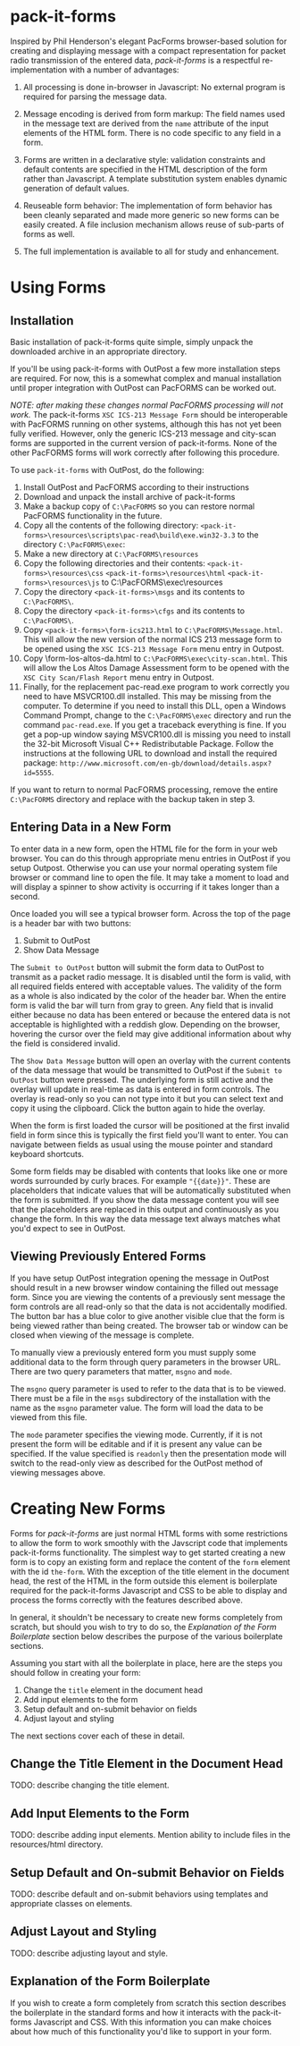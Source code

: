 pack-it-forms
=============

Inspired by Phil Henderson's elegant PacForms browser-based solution
for creating and displaying message with a compact representation for
packet radio transmission of the entered data, *pack-it-forms* is a
respectful re-implementation with a number of advantages:

1. All processing is done in-browser in Javascript: No external
   program is required for parsing the message data.

2. Message encoding is derived from form markup: The field names used
   in the message text are derived from the `name` attribute of the
   input elements of the HTML form.  There is no code specific to any
   field in a form.

3. Forms are written in a declarative style: validation constraints
   and default contents are specified in the HTML description of the
   form rather than Javascript.  A template substitution system
   enables dynamic generation of default values.

4. Reuseable form behavior: The implementation of form behavior has
   been cleanly separated and made more generic so new forms can be
   easily created.  A file inclusion mechanism allows reuse of
   sub-parts of forms as well.

5. The full implementation is available to all for study and
   enhancement.


Using Forms
===========

Installation
------------

Basic installation of pack-it-forms quite simple, simply unpack the
downloaded archive in an appropriate directory.

If you'll be using pack-it-forms with OutPost a few more installation
steps are required.  For now, this is a somewhat complex and manual
installation until proper integration with OutPost can PacFORMS can be
worked out.

*NOTE: after making these changes normal PacFORMS processing will not
work.* The pack-it-forms `XSC ICS-213 Message Form` should be
interoperable with PacFORMS running on other systems, although this
has not yet been fully verified.  However, only the generic ICS-213
message and city-scan forms are supported in the current version of
pack-it-forms.  None of the other PacFORMS forms will work correctly
after following this procedure.

To use `pack-it-forms` with OutPost, do the following:

   1. Install OutPost and PacFORMS according to their instructions
   2. Download and unpack the install archive of pack-it-forms
   3. Make a backup copy of `C:\PacFORMS` so you can restore normal
      PacFORMS functionality in the future.
   4. Copy all the contents of the following directory:
        `<pack-it-forms>\resources\scripts\pac-read\build\exe.win32-3.3`
      to the directory `C:\PacFORMS\exec`:
   5. Make a new directory at `C:\PacFORMS\resources`
   6. Copy the following directories and their contents:
        `<pack-it-forms>\resources\css`
        `<pack-it-forms>\resources\html`
        `<pack-it-forms>\resources\js`
      to C:\PacFORMS\exec\resources
   7. Copy the directory `<pack-it-forms>\msgs` and its contents to
      `C:\PacFORMS\`.
   8. Copy the directory `<pack-it-forms>\cfgs` and its contents to
      `C:\PacFORMS\`.
   9. Copy `<pack-it-forms>\form-ics213.html` to
      `C:\PacFORMS\Message.html`.  This will allow the new version of
      the normal ICS 213 message form to be opened using the `XSC
      ICS-213 Message Form` menu entry in Outpost.
  10. Copy <pack-it-forms>\form-los-altos-da.html to
      `C:\PacFORMS\exec\city-scan.html`.  This will allow the Los Altos
      Damage Assessment form to be opened with the `XSC City
      Scan/Flash Report` menu entry in Outpost.
  11. Finally, for the replacement pac-read.exe program to work
      correctly you need to have MSVCR100.dll installed. This may be
      missing from the computer.  To determine if you need to install
      this DLL, open a Windows Command Prompt, change to the
      `C:\PacFORMS\exec` directory and run the command `pac-read.exe`.
      If you get a traceback everything is fine.  If you get a pop-up
      window saying MSVCR100.dll is missing you need to install the
      32-bit Microsoft Visual C++ Redistributable Package.  Follow the
      instructions at the following URL to download and install the
      required package:
      `http://www.microsoft.com/en-gb/download/details.aspx?id=5555`.

If you want to return to normal PacFORMS processing, remove the entire
`C:\PacFORMS` directory and replace with the backup taken in step 3.


Entering Data in a New Form
---------------------------

To enter data in a new form, open the HTML file for the form in your
web browser.  You can do this through appropriate menu entries in
OutPost if you setup Outpost.  Otherwise you can use your normal
operating system file browser or command line to open the file.  It
may take a moment to load and will display a spinner to show activity
is occurring if it takes longer than a second.

Once loaded you will see a typical browser form.  Across the top of
the page is a header bar with two buttons:

   1. Submit to OutPost
   2. Show Data Message

The `Submit to OutPost` button will submit the form data to OutPost to
transmit as a packet radio message.  It is disabled until the form is
valid, with all required fields entered with acceptable values.  The
validity of the form as a whole is also indicated by the color of the
header bar.  When the entire form is valid the bar will turn from gray
to green.  Any field that is invalid either because no data has been
entered or because the entered data is not acceptable is highlighted
with a reddish glow.  Depending on the browser, hovering the cursor
over the field may give additional information about why the field is
considered invalid.

The `Show Data Message` button will open an overlay with the current
contents of the data message that would be transmitted to OutPost if
the `Submit to OutPost` button were pressed.  The underlying form is
still active and the overlay will update in real-time as data is
entered in form controls.  The overlay is read-only so you can not
type into it but you can select text and copy it using the clipboard.
Click the button again to hide the overlay.

When the form is first loaded the cursor will be positioned at the
first invalid field in form since this is typically the first field
you'll want to enter.  You can navigate between fields as usual using
the mouse pointer and standard keyboard shortcuts.

Some form fields may be disabled with contents that looks like one or
more words surrounded by curly braces.  For example `"{{date}}"`.  These
are placeholders that indicate values that will be automatically
substituted when the form is submitted.  If you show the data message
content you will see that the placeholders are replaced in this output
and continuously as you change the form.  In this way the data message
text always matches what you'd expect to see in OutPost.


Viewing Previously Entered Forms
--------------------------------

If you have setup OutPost integration opening the message in OutPost
should result in a new browser window containing the filled out
message form.  Since you are viewing the contents of a previously sent
message the form controls are all read-only so that the data is not
accidentally modified.  The button bar has a blue color to give
another visible clue that the form is being viewed rather than being
created.  The browser tab or window can be closed when viewing of the
message is complete.

To manually view a previously entered form you must supply some
additional data to the form through query parameters in the browser
URL.  There are two query parameters that matter, `msgno` and `mode`.

The `msgno` query parameter is used to refer to the data that is to be
viewed.  There must be a file in the `msgs` subdirectory of the
installation with the name as the `msgno` parameter value.  The form
will load the data to be viewed from this file.

The `mode` parameter specifies the viewing mode.  Currently, if it is
not present the form will be editable and if it is present any value
can be specified.  If the value specified is `readonly` then the
presentation mode will switch to the read-only view as described for
the OutPost method of viewing messages above.



Creating New Forms
==================

Forms for *pack-it-forms* are just normal HTML forms with some
restrictions to allow the form to work smoothly with the Javscript
code that implements pack-it-forms functionality.  The simplest way to
get started creating a new form is to copy an existing form and
replace the content of the `form` element with the id `the-form`.
With the exception of the title element in the document head, the rest
of the HTML in the form outside this element is boilerplate required
for the pack-it-forms Javascript and CSS to be able to display and
process the forms correctly with the features described above.

In general, it shouldn't be necessary to create new forms completely
from scratch, but should you wish to try to do so, the _Explanation of
the Form Boilerplate_ section below describes the purpose of the
various boilerplate sections.

Assuming you start with all the boilerplate in place, here are the
steps you should follow in creating your form:

   1. Change the `title` element in the document head
   2. Add input elements to the form
   3. Setup default and on-submit behavior on fields
   4. Adjust layout and styling

The next sections cover each of these in detail.

Change the Title Element in the Document Head
---------------------------------------------

TODO: describe changing the title element.

Add Input Elements to the Form
------------------------------

TODO: describe adding input elements. Mention ability to include files
in the resources/html directory.

Setup Default and On-submit Behavior on Fields
----------------------------------------------

TODO: describe default and on-submit behaviors using templates and
appropriate classes on elements.

Adjust Layout and Styling
-------------------------

TODO: describe adjusting layout and style.


Explanation of the Form Boilerplate
-----------------------------------

If you wish to create a form completely from scratch this section
describes the boilerplate in the standard forms and how it interacts
with the pack-it-forms Javascript and CSS.  With this information you
can make choices about how much of this functionality you'd like to
support in your form.
